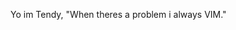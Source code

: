 Yo im Tendy,
"When theres a problem i always VIM."

<!---
TendymanCZ/TendymanCZ is a ✨ special ✨ repository because its `README.md` (this file) appears on your GitHub profile.
You can click the Preview link to take a look at your changes.
--->
